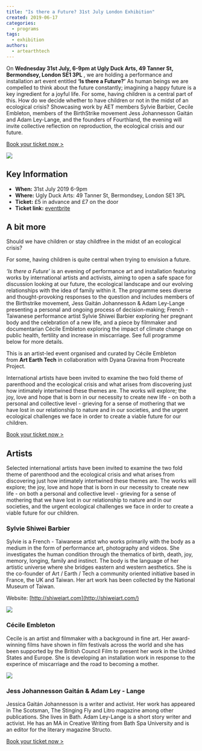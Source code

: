 ```yaml
---
title: "Is there a Future? 31st July London Exhibition"
created: 2019-06-17
categories: 
  - programs
tags: 
  - exhibition
authors: 
  - artearthtech
---
```


On **Wednesday 31st July, 6-9pm at Ugly Duck Arts, 49 Tanner St, Bermondsey, London SE1 3PL** , we are holding a performance and installation art event entitled **‘Is there a Future?’** As human beings we are compelled to think about the future constantly; imagining a happy future is a key ingredient for a joyful life. For some, having children is a central part of this. How do we decide whether to have children or not in the midst of an ecological crisis? Showcasing work by AET members Sylvie Barbier, Cecile Embleton, members of the BirthStrike movement Jess Johannesson Gaitán and Adam Ley-Lange, and the founders of Fourthland, the evening will invite collective reflection on reproduction, the ecological crisis and our future.

[Book your ticket now >](https://www.eventbrite.co.uk/e/is-there-a-future-performance-and-illustration-art-on-reproduction-the-ecological-crisis-and-our-tickets-63756605724)

![](/assets/images/is-there-a-future.jpg)

## Key Information

- **When:** 31st July 2019 6-9pm
- **Where:** Ugly Duck Arts: 49 Tanner St, Bermondsey, London SE1 3PL
- **Ticket:** £5 in advance and £7 on the door
- **Ticket link:** [eventbrite](https://www.eventbrite.co.uk/e/is-there-a-future-performance-and-illustration-art-on-reproduction-the-ecological-crisis-and-our-tickets-63756605724)

## A bit more

Should we have children or stay childfree in the midst of an ecological crisis?

For some, having children is quite central when trying to envision a future.

_‘Is there a Future’_ is an evening of performance art and installation featuring works by international artists and activists, aiming to open a safe space for discussion looking at our future, the ecological landscape and our evolving relationships with the idea of family within it. The programme sees diverse and thought-provoking responses to the question and includes members of the Birthstrike movement, Jess Gaitán Johannesson & Adam Ley-Lange presenting a personal and ongoing process of decision-making; French - Taiwanese performance artist Sylvie Shiwei Barbier exploring her pregnant body and the celebration of a new life, and a piece by filmmaker and documentarian Cécile Embleton exploring the impact of climate change on public health, fertility and increase in miscarriage. See full programme below for more details.

This is an artist-led event organised and curated by Cécile Embleton from **Art Earth Tech** in collaboration with Dyana Gravina from Procreate Project.

International artists have been invited to examine the two fold theme of parenthood and the ecological crisis and what arises from discovering just how intimately intertwined these themes are. The works will explore; the joy, love and hope that is born in our necessity to create new life - on both a personal and collective level - grieving for a sense of mothering that we have lost in our relationship to nature and in our societies, and the urgent ecological challenges we face in order to create a viable future for our children.

[Book your ticket now >](https://www.eventbrite.co.uk/e/is-there-a-future-performance-and-illustration-art-on-reproduction-the-ecological-crisis-and-our-tickets-63756605724)

## Artists

Selected international artists have been invited to examine the two fold theme of parenthood and the ecological crisis and what arises from discovering just how intimately intertwined these themes are. The works will explore; the joy, love and hope that is born in our necessity to create new life - on both a personal and collective level - grieving for a sense of mothering that we have lost in our relationship to nature and in our societies, and the urgent ecological challenges we face in order to create a viable future for our children.

### Sylvie Shiwei Barbier

Sylvie is a French - Taiwanese artist who works primarily with the body as a medium in the form of performance art, photography and videos. She investigates the human condition through the thematics of birth, death, joy, memory, longing, family and instinct. The body is the language of her artistic universe where she bridges eastern and western aesthetics. She is the co-founder of Art / Earth / Tech a community oriented initiative based in France, the UK and Taiwan. Her art work has been collected by the National Museum of Taiwan.

Website: [http://shiweiart.com](http://shiweiart.com/)

![](/assets/images/sylvie-performance01.png)

### Cécile Embleton

Cecile is an artist and filmmaker with a background in fine art. Her award-winning films have shown in film festivals across the world and she has been supported by the British Council Film to present her work in the United States and Europe. She is developing an installation work in response to the experince of miscarriage and the road to becoming a mother.

![](/assets/images/cecile.jpg)

### Jess Johannesson Gaitán & Adam Ley - Lange

Jessica Gaitán Johannesson is a writer and activist. Her work has appeared in The Scotsman, The Stinging Fly and Litro magazine among other publications. She lives in Bath. Adam Ley-Lange is a short story writer and activist. He has an MA in Creative Writing from Bath Spa University and is an editor for the literary magazine Structo.

[Book your ticket now >](https://www.eventbrite.co.uk/e/is-there-a-future-performance-and-illustration-art-on-reproduction-the-ecological-crisis-and-our-tickets-63756605724)
